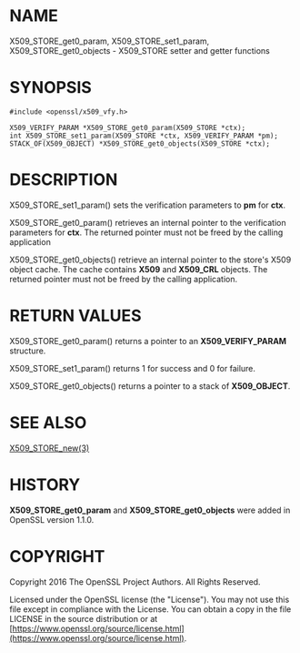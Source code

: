 # NAME

X509\_STORE\_get0\_param, X509\_STORE\_set1\_param,
X509\_STORE\_get0\_objects - X509\_STORE setter and getter functions

# SYNOPSIS

    #include <openssl/x509_vfy.h>

    X509_VERIFY_PARAM *X509_STORE_get0_param(X509_STORE *ctx);
    int X509_STORE_set1_param(X509_STORE *ctx, X509_VERIFY_PARAM *pm);
    STACK_OF(X509_OBJECT) *X509_STORE_get0_objects(X509_STORE *ctx);

# DESCRIPTION

X509\_STORE\_set1\_param() sets the verification parameters
to **pm** for **ctx**.

X509\_STORE\_get0\_param() retrieves an internal pointer to the verification
parameters for **ctx**. The returned pointer must not be freed by the
calling application

X509\_STORE\_get0\_objects() retrieve an internal pointer to the store's
X509 object cache. The cache contains **X509** and **X509\_CRL** objects. The
returned pointer must not be freed by the calling application.

# RETURN VALUES

X509\_STORE\_get0\_param() returns a pointer to an
**X509\_VERIFY\_PARAM** structure.

X509\_STORE\_set1\_param() returns 1 for success and 0 for failure.

X509\_STORE\_get0\_objects() returns a pointer to a stack of **X509\_OBJECT**.

# SEE ALSO

[X509\_STORE\_new(3)](http://man.he.net/man3/X509_STORE_new)

# HISTORY

**X509\_STORE\_get0\_param** and **X509\_STORE\_get0\_objects** were added in
OpenSSL version 1.1.0.

# COPYRIGHT

Copyright 2016 The OpenSSL Project Authors. All Rights Reserved.

Licensed under the OpenSSL license (the "License").  You may not use
this file except in compliance with the License.  You can obtain a copy
in the file LICENSE in the source distribution or at
[https://www.openssl.org/source/license.html](https://www.openssl.org/source/license.html).
